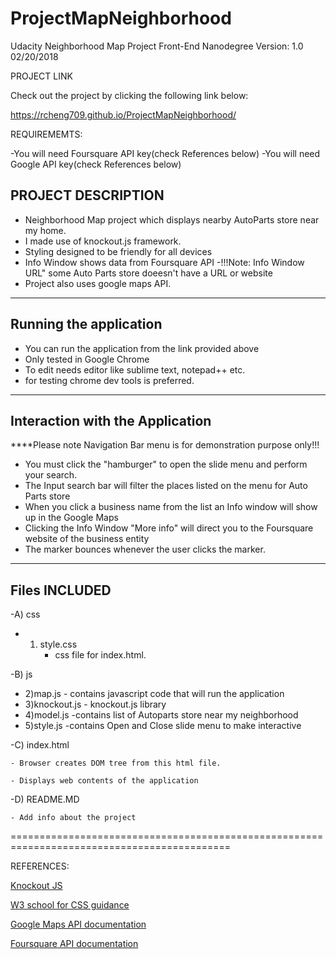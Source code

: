 
# ProjectMapNeighborhood

Udacity Neighborhood Map Project Front-End Nanodegree Version: 1.0 02/20/2018

PROJECT LINK

Check out the project by clicking the following link below:

https://rcheng709.github.io/ProjectMapNeighborhood/

REQUIREMEMTS:

-You will need Foursquare API key(check References below)
-You will need Google API key(check References below)


PROJECT DESCRIPTION
--------------------

- Neighborhood Map project which displays nearby AutoParts store near my home. 
- I made use of knockout.js framework.
- Styling designed to be friendly for all devices
- Info Window shows data from Foursquare API 
-!!!Note: Info Window URL" some Auto Parts store doeesn't have a URL or website	
- Project also uses google maps API.

--------------------
Running the application
--------------------

- You can run the application from the link provided above
- Only tested in Google Chrome
- To edit needs editor like sublime text, notepad++ etc.
- for testing chrome dev tools is preferred.

----------------------
Interaction with the Application
----------------------
****Please note Navigation Bar menu is for demonstration purpose only!!!
- You must click the "hamburger" to open the slide menu and perform your search. 
- The Input search bar will filter the places listed on the menu for Auto Parts store
- When you click a business name from the list an Info window will show up in the Google Maps
- Clicking the Info Window "More info" will direct you to the Foursquare website of the business entity
- The marker bounces whenever the user clicks the marker.

----------------------
Files INCLUDED
----------------------


-A) css
-	1) style.css
		- css file for index.html.

-B) js
-	2)map.js
		- contains javascript code that will run the application
-	3)knockout.js
		- knockout.js library 
-	4)model.js
		-contains list of Autoparts store near my neighborhood
-	5)style.js
		-contains Open and Close slide menu to make interactive

-C) index.html

	- Browser creates DOM tree from this html file.

	- Displays web contents of the application
	
-D) README.MD

	- Add info about the project


============================================================================================

REFERENCES:

<a href="http://knockoutjs.com/index.html">Knockout JS</a>

<a href="https://www.w3schools.com/">W3 school for CSS guidance</a>

<a href="https://developers.google.com/maps/documentation/">Google Maps API documentation</a>

<a href="https://developer.foursquare.com/docs">Foursquare API documentation</a>

